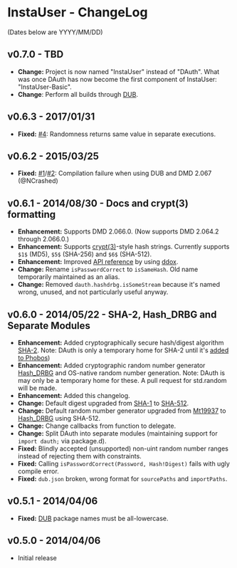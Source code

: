 InstaUser - ChangeLog
=====================

(Dates below are YYYY/MM/DD)

v0.7.0 - TBD
-------------------
- **Change:** Project is now named "InstaUser" instead of "DAuth". What was
once DAuth has now become the first component of InstaUser: "InstaUser-Basic".
- **Change**: Perform all builds through [DUB](http://code.dlang.org/getting_started).

v0.6.3 - 2017/01/31
-------------------
- **Fixed:** [#4](https://github.com/Abscissa/DAuth/issues/4):
Randomness returns same value in separate executions.

v0.6.2 - 2015/03/25
-------------------
- **Fixed:**
[#1](https://github.com/Abscissa/InstaUser/issues/1)/[#2](https://github.com/Abscissa/InstaUser/issues/2):
Compilation failure when using DUB and DMD 2.067 (@NCrashed)

v0.6.1 - 2014/08/30 - Docs and crypt(3) formatting
-------------------
- **Enhancement:** Supports DMD 2.066.0. (Now supports DMD 2.064.2 through 2.066.0.)
- **Enhancement:** Supports [crypt(3)](https://en.wikipedia.org/wiki/Crypt_(C))-style
hash strings. Currently supports ```$1$``` (MD5), ```$5$``` (SHA-256) and ```$6$``` (SHA-512).
- **Enhancement:** Improved [API reference](http://semitwist.com/dauth/) by
using [ddox](https://github.com/rejectedsoftware/ddox).
- **Change:** Rename ```isPasswordCorrect``` to ```isSameHash```. Old name
temporarily maintained as an alias.
- **Change:** Removed ```dauth.hashdrbg.isSomeStream``` because it's named
 wrong, unused, and not particularly useful anyway.

v0.6.0 - 2014/05/22 - SHA-2, Hash_DRBG and Separate Modules
-------------------
- **Enhancement:** Added cryptographically secure hash/digest algorithm
[SHA-2](http://en.wikipedia.org/wiki/Sha2). Note: DAuth is only a temporary
home for SHA-2 until it's
[added to Phobos](https://github.com/D-Programming-Language/phobos/pull/2129))
- **Enhancement:** Added cryptographic random number generator
[Hash_DRBG](http://csrc.nist.gov/publications/nistpubs/800-90A/SP800-90A.pdf)
and OS-native random number generation. Note: DAuth is may only be a temporary home for these. A pull request for std.random will be made.
- **Enhancement:** Added this changelog.
- **Change:** Default digest upgraded from [SHA-1](http://en.wikipedia.org/wiki/SHA-1)
to [SHA-512](http://en.wikipedia.org/wiki/Sha2).
- **Change:** Default random number generator upgraded from
[Mt19937](http://dlang.org/phobos/std_random.html#Mt19937) to [Hash_DRBG](http://csrc.nist.gov/publications/nistpubs/800-90A/SP800-90A.pdf) using SHA-512.
- **Change:** Change callbacks from function to delegate.
- **Change:** Split DAuth into separate modules (maintaining support for
```import dauth;``` via package.d).
- **Fixed:** Blindly accepted (unsupported) non-uint random number ranges
instead of rejecting them with constraints.
- **Fixed:** Calling ```isPasswordCorrect(Password, Hash!Digest)``` fails with
ugly compile error.
- **Fixed:** ```dub.json``` broken, wrong format for ```sourcePaths``` and ```importPaths```.

v0.5.1 - 2014/04/06
-------------------
- **Fixed:** [DUB](http://code.dlang.org/getting_started) package names must be all-lowercase.

v0.5.0 - 2014/04/06
-------------------
- Initial release
